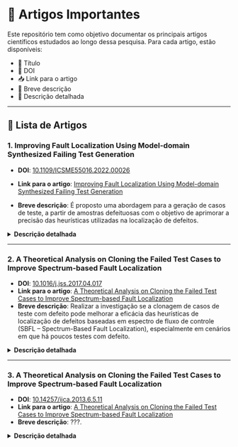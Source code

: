 # 📝 Artigos Importantes
Este repositório tem como objetivo documentar os principais artigos científicos estudados ao longo dessa pesquisa. Para cada artigo, estão disponíveis:

- 📌 Título
- 🔗 DOI
- 📥 Link para o artigo
- 📝 Breve descrição
- 📖 Descrição detalhada
---
## 📄 Lista de Artigos

### 1. **Improving Fault Localization Using Model-domain Synthesized Failing Test Generation**
- **DOI**: [10.1109/ICSME55016.2022.00026](https://doi.org/10.1109/ICSME55016.2022.00026)
- **Link para o artigo**: [Improving Fault Localization Using Model-domain Synthesized Failing Test Generation](https://github.com/Reinaldo-Jr-Dev/doutorado/blob/article/IEEE-Improving_Fault_Localization_Using_Model-domain_Synthesized_Failing_Test_Generation.pdf)

- **Breve descrição**: É proposto uma abordagem para a geração de casos de teste, a partir de amostras defeituosas com o objetivo de aprimorar a precisão das heurísticas utilizadas na localização de defeitos.
<details>
  <summary><strong>Descrição detalhada</strong></summary>
  
  - Contribuições
    - É proposto uma abordagem (técnica de over-sampling SMOTE) para a geração de casos de teste com defeitos sintetizados, a partir de amostras defeituosas extraídas do modelo de domínio (matriz de espectro de fluxo de controle). O objetivo é aprimorar a precisão das heurísticas utilizadas na localização de defeitos.
    - Os experimentos de criação das amostras de testes com defeitos, melhorou significamente as heurísticas de localização de defeitos.
  - Importância do artigo para a pesquisa
    - Foi demonstrado que o procedimento de geração de casos de teste com defeitos sintetizados representa uma estratégia eficaz para aprimorar os dados originais do modelo de domínio. Essa melhoria contribui diretamente para o aumento da precisão das heurísticas de localização de defeitos.
    - As métricas utilizadas foram: Mean Average Rank (MAR), Mean First Rank (MFR) e Relative Improvement (RImp).
</details>

---

### 2. **A Theoretical Analysis on Cloning the Failed Test Cases to Improve Spectrum-based Fault Localization**
- **DOI**: [10.1016/j.jss.2017.04.017](https://doi.org/10.1016/j.jss.2017.04.017)
- **Link para o artigo**: [A Theoretical Analysis on Cloning the Failed Test Cases to Improve Spectrum-based Fault Localization](https://github.com/Reinaldo-Jr-Dev/doutorado/blob/article/A%20Theoretical%20Analysis%20on%20Cloning%20the%20Failed%20Test%20Cases%20to%20Improve%20Spectrum-based%20Fault%20Localization.pdf)
- **Breve descrição**: Realizar a investigação se a clonagem de casos de teste com defeito pode melhorar a eficácia das heurísticas de localização de defeitos baseadas em espectro de fluxo de controle (SBFL – Spectrum-Based Fault Localization), especialmente em cenários em que há poucos testes com defeito.
<details>
  <summary><strong>Descrição detalhada</strong></summary>

  - Contribuições
    - A proposta de clonagem dos casos de teste com defeito melhorou a precisão das principais heurísticas SBFL (de 33 heurísticas avaliadas, 22 heurísticas no cenário de um defeito, 21 em dois defeitos e 23 em três defeitos obtiveram melhores resultados), com base na métrica AVG Expense (quanto esforço é necessário para localizar o defeito na lista de suspeitos).
    - É apresentado de maneira empírica que a clonagem dos testes com defeito pode melhorar as heurísticas de localização de defeitos.
    - A proposta apresentada é uma abordagem simples e eficiente (em termos computacionais) para lidar com amostras desbalanceadas.
  - Importância do artigo para a pesquisa
    - Demonstra que a clonagem de casos de testes com defeito é uma estratégia eficaz e de baixo custo computacional para melhorar a eficácia das heurísticas de localização de defeitos, especialmente quando há poucos testes com defeito disponíveis.
</details>

---

### 3. **A Theoretical Analysis on Cloning the Failed Test Cases to Improve Spectrum-based Fault Localization**
- **DOI**: [10.14257/ijca.2013.6.5.11](http://dx.doi.org/10.14257/ijca.2013.6.5.11)
- **Link para o artigo**: [A Theoretical Analysis on Cloning the Failed Test Cases to Improve Spectrum-based Fault Localization](https://github.com/Reinaldo-Jr-Dev/doutorado/blob/article/A%20Theoretical%20Analysis%20on%20Cloning%20the%20Failed%20Test%20Cases%20to%20Improve%20Spectrum-based%20Fault%20Localization.pdf)
- **Breve descrição**: ???.
<details>
  <summary><strong>Descrição detalhada</strong></summary>

  - Contribuições
    - ???
    - ???
</details>
